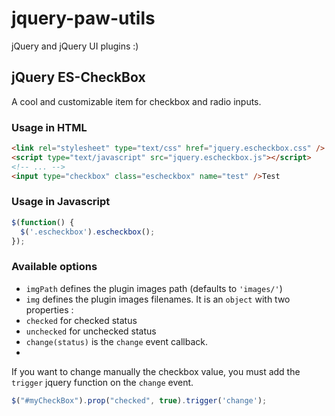 jquery-paw-utils
================

jQuery and jQuery UI plugins :)

## jQuery ES-CheckBox
A cool and customizable item for checkbox and radio inputs.

### Usage in HTML

```html
<link rel="stylesheet" type="text/css" href="jquery.escheckbox.css" />
<script type="text/javascript" src="jquery.escheckbox.js"></script>
<!-- ... -->
<input type="checkbox" class="escheckbox" name="test" />Test
```

### Usage in Javascript

```javascript
$(function() {
  $('.escheckbox').escheckbox();
});
```

### Available options

  - `imgPath` defines the plugin images path (defaults to `'images/'`)
  - `img` defines the plugin images filenames. It is an `object` with two properties :
  -   `checked` for checked status
  -   `unchecked` for unchecked status
  - `change(status)` is the `change` event callback.
  - 
  
If you want to change manually the checkbox value, you must add the `trigger` jquery function on the `change` event.

```javascript
$("#myCheckBox").prop("checked", true).trigger('change');
```
